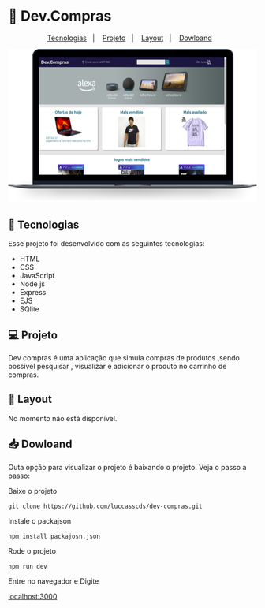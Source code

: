 # 🛒 Dev.Compras

<p align="center">
    <a href="#-tecnologias">Tecnologias</a>&nbsp;&nbsp;&nbsp;|&nbsp;&nbsp;&nbsp;
    <a href="#-projeto">Projeto</a>&nbsp;&nbsp;&nbsp;|&nbsp;&nbsp;&nbsp;
    <a href="#-layout">Layout</a>&nbsp;&nbsp;&nbsp;|&nbsp;&nbsp;&nbsp;
    <a href="#-dowloand">Dowloand</a>&nbsp;&nbsp;&nbsp;
</p>

<img src="./.github/dev-compras.png">

## 🚀 Tecnologias
Esse projeto foi desenvolvido com as seguintes tecnologias:
- HTML
- CSS
- JavaScript
- Node js
- Express
- EJS
- SQlite

## 💻 Projeto
Dev compras é uma aplicação que simula compras de produtos ,sendo possível pesquisar , visualizar e adicionar o produto no carrinho de compras.

## 🔖 Layout
No momento não está disponível.

## 📥 Dowloand
Outa opção para visualizar o projeto é baixando o projeto. Veja o passo a passo:

Baixe o projeto
```
git clone https://github.com/luccasscds/dev-compras.git
```
Instale o packajson
```
npm install packajosn.json
```
Rode o projeto
```
npm run dev
```
Entre no navegador e Digite

[localhost:3000](http://localhost:3000/)